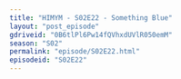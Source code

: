 ```yaml
---
title: "HIMYM - S02E22 - Something Blue"
layout: "post_episode"
gdriveid: "0B6tlPl6Pw14fQVhxdUVlR050emM"
season: "S02"
permalink: "episode/S02E22.html"
episodeid: "S02E22"
---
```

